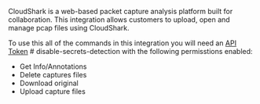 CloudShark is a web-based packet capture analysis platform built for
collaboration. This integration allows customers to upload, open and manage
pcap files using CloudShark.

To use this all of the commands in this integration you will need an 
[API Token](https://support.cloudshark.io/api/) # disable-secrets-detection
with the following permisstions enabled:

* Get Info/Annotations
* Delete captures files
* Download original
* Upload capture files
